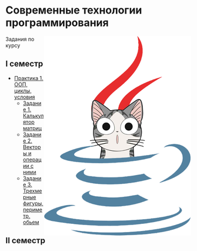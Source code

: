 # Современные технологии программирования

<img src="https://github.com/Cat-in-box/FA/blob/png/git%20java.png" align="right" width=400 height=542/>

Задания по курсу

## I семестр
* [Практика 1. ООП, циклы, условия](https://github.com/Cat-in-box/FA/tree/2-%D0%BA%D1%83%D1%80%D1%81/2%20%D0%BA%D1%83%D1%80%D1%81/%D0%A1%D0%A2%D0%9F%20(Java)/Pract%201)
  * [Задание 1. Калькулятор матриц](https://github.com/Cat-in-box/FA/tree/2-%D0%BA%D1%83%D1%80%D1%81/2%20%D0%BA%D1%83%D1%80%D1%81/%D0%A1%D0%A2%D0%9F%20(Java)/Pract%201/src/Task_1)
  * [Задание 2. Векторы и операции с ними](https://github.com/Cat-in-box/FA/tree/2-%D0%BA%D1%83%D1%80%D1%81/2%20%D0%BA%D1%83%D1%80%D1%81/%D0%A1%D0%A2%D0%9F%20(Java)/Pract%201/src/Task_2)
  * [Задание 3. Трехмерные фигуры, периметр, обьем](https://github.com/Cat-in-box/FA/tree/2-%D0%BA%D1%83%D1%80%D1%81/2%20%D0%BA%D1%83%D1%80%D1%81/%D0%A1%D0%A2%D0%9F%20(Java)/Pract%201/src/Task_3)


## II семестр
